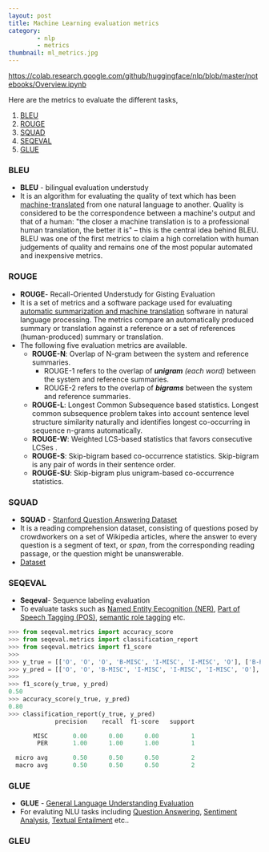 ```yaml
---
layout: post
title: Machine Learning evaluation metrics
category:
        - nlp
        - metrics
thumbnail: ml_metrics.jpg
---
```




https://colab.research.google.com/github/huggingface/nlp/blob/master/notebooks/Overview.ipynb



Here are the metrics to evaluate the different tasks,

1. [BLEU](#BLEU)
2. [ROUGE](#ROUGE)
3. [SQUAD](#SQUAD)
4. [SEQEVAL](#SEQEVAL)
5. [GLUE](#GLUE)



### BLEU

* **BLEU** - bilingual evaluation understudy
* It is an algorithm for evaluating the quality of text which has been <u>machine-translated</u> from one natural language to another. Quality is considered to be the correspondence between a machine's output and that of a human: "the closer a machine translation is to a professional human translation, the better it is" – this is the central idea behind BLEU. BLEU was one of the first metrics to claim a high correlation with human judgements of quality and remains one of the most popular automated and inexpensive metrics.



### ROUGE

- **ROUGE**- Recall-Oriented Understudy for Gisting Evaluation
- It is a set of metrics and a software package used for evaluating <u>automatic summarization and machine translation</u> software in natural language processing. The metrics compare an automatically produced summary or translation against a reference or a set of references (human-produced) summary or translation.
- The following five evaluation metrics are available.
  - **ROUGE-N**: Overlap of N-gram between the system and reference summaries.
    - ROUGE-1 refers to the overlap of ***unigram*** *(each word)* between the system and reference summaries.
    - ROUGE-2 refers to the overlap of ***bigrams*** between the system and reference summaries.
  - **ROUGE-L**: Longest Common Subsequence based statistics. Longest common subsequence problem takes into account sentence level structure similarity naturally and identifies longest co-occurring in sequence n-grams automatically.
  - **ROUGE-W**: Weighted LCS-based statistics that favors consecutive LCSes .
  - **ROUGE-S**: Skip-bigram based co-occurrence statistics. Skip-bigram is any pair of words in their sentence order.
  - **ROUGE-SU**: Skip-bigram plus unigram-based co-occurrence statistics.



### SQUAD

- **SQUAD** -  <u>Stanford Question Answering Dataset</u>
- It is a reading comprehension dataset, consisting of questions posed by crowdworkers on a set of Wikipedia articles, where the answer to every question is a segment of text, or *span*, from the corresponding reading passage, or the question might be unanswerable.
- [Dataset](https://rajpurkar.github.io/SQuAD-explorer/)





### SEQEVAL

- **Seqeval**- Sequence labeling evaluation
- To evaluate tasks such as <u>Named Entity Eecognition (NER)</u>, <u>Part of Speech Tagging (POS)</u>, <u>semantic role tagging</u> etc.



```python
>>> from seqeval.metrics import accuracy_score
>>> from seqeval.metrics import classification_report
>>> from seqeval.metrics import f1_score
>>> 
>>> y_true = [['O', 'O', 'O', 'B-MISC', 'I-MISC', 'I-MISC', 'O'], ['B-PER', 'I-PER', 'O']]
>>> y_pred = [['O', 'O', 'B-MISC', 'I-MISC', 'I-MISC', 'I-MISC', 'O'], ['B-PER', 'I-PER', 'O']]
>>>
>>> f1_score(y_true, y_pred)
0.50
>>> accuracy_score(y_true, y_pred)
0.80
>>> classification_report(y_true, y_pred)
             precision    recall  f1-score   support

       MISC       0.00      0.00      0.00         1
        PER       1.00      1.00      1.00         1

  micro avg       0.50      0.50      0.50         2
  macro avg       0.50      0.50      0.50         2
```





### GLUE

-  **GLUE** - <u>General Language Understanding Evaluation</u>
-  For evaluting NLU tasks including <u>Question Answering</u>, <u>Sentiment Analysis</u>, <u>Textual Entailment</u> etc..



### GLEU